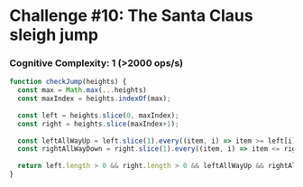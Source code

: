 # Challenge #10: The Santa Claus sleigh jump

### Cognitive Complexity: 1 (>2000 ops/s)

```js
function checkJump(heights) {
  const max = Math.max(...heights)
  const maxIndex = heights.indexOf(max);
  
  const left = heights.slice(0, maxIndex);
  const right = heights.slice(maxIndex+1);
  
  const leftAllWayUp = left.slice(1).every((item, i) => item >= left[i]);
  const rightAllWayDown = right.slice(1).every((item, i) => item <= right[i]);
  
  return left.length > 0 && right.length > 0 && leftAllWayUp && rightAllWayDown;
}
```
